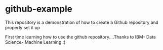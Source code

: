 # github-example
This repository is a demonstration of how to create a Github repository and properly set it up


First time learning how to use the github repository....Thanks to IBM- Data Science- Machine Learning :)
